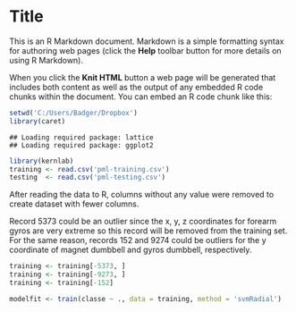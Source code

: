 Title
========================================================

This is an R Markdown document. Markdown is a simple formatting syntax for authoring web pages (click the **Help** toolbar button for more details on using R Markdown).

When you click the **Knit HTML** button a web page will be generated that includes both content as well as the output of any embedded R code chunks within the document. You can embed an R code chunk like this:


```r
setwd('C:/Users/Badger/Dropbox')
library(caret)
```

```
## Loading required package: lattice
## Loading required package: ggplot2
```

```r
library(kernlab)
training <- read.csv('pml-training.csv')
testing  <- read.csv('pml-testing.csv')
```

After reading the data to R, columns without any value were removed to create dataset with fewer columns.



Record 5373 could be an outlier since the x, y, z coordinates for forearm gyros are very extreme so this record will be removed from the training set. For the same reason, records 152 and 9274 could be outliers for the y coordinate of magnet dumbbell and gyros dumbbell, respectively.


```r
training <- training[-5373, ]
training <- training[-9273, ]
training <- training[-152]
```


```r
modelfit <- train(classe ~ ., data = training, method = 'svmRadial')
```

